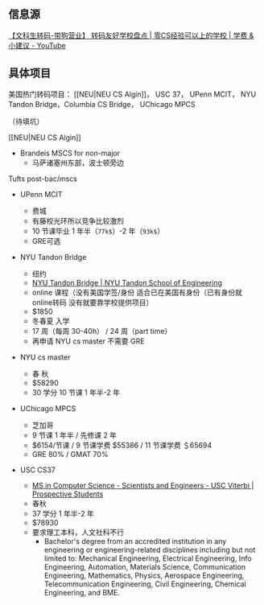 ## 信息源

[【文科生转码-带狗营业】 转码友好学校盘点 | 零CS经验可以上的学校 | 学费 & 小建议 - YouTube](https://www.youtube.com/watch?v=XVZIyP1B2x4&t=172s)



## 具体项目

美国热门转码项目： [[NEU|NEU CS Algin]]， USC 37， UPenn MCIT， NYU Tandon Bridge，Columbia CS Bridge， UChicago MPCS

（待填坑）

[[NEU|NEU CS Algin]]

- Brandeis MSCS for non-major
	- 马萨诸塞州东部，波士顿旁边
	<!--- [🔗](https://womenoverseas.com/t/topic/13936/44)如果有需要帮忙看文书的，我也可以有偿帮改哈，价格优惠--> 


Tufts post-bac/mscs
 
- UPenn MCIT
	- 费城
	- 有藤校光环所以竞争比较激烈
	- 10 节课毕业 1 年半（`77k$`）-2 年（`93k$`）	
	- GRE可选

- NYU Tandon Bridge
	- 纽约
	- [NYU Tandon Bridge | NYU Tandon School of Engineering](https://engineering.nyu.edu/academics/programs/nyu-tandon-bridge)
	- online 课程（没有美国学签/身份 适合已在美国有身份（已有身份就online转码 没有就要靠学校提供项目）
	- $1850
	- 冬春夏 入学
	- 17 周（每周 30-40h） / 24 周（part time）
	- 再申请 NYU cs master 不需要 GRE

- NYU cs master 
	- 春 秋
	- $58290
	- 30 学分 10 节课 1 年半-2 年

- UChicago MPCS
	- 芝加哥
	- 9 节课 1 年半 / 先修课 2 年
	- $6154/节课 / 9 节课学费 $55386 / 11 节课学费 ＄65694
	- GRE 80% / GMAT 70%


- USC CS37 
	- [MS in Computer Science - Scientists and Engineers - USC Viterbi | Prospective Students](https://viterbigradadmission.usc.edu/programs/masters/msprograms/computer-science/ms-cs-scientists-engineers/)
	- 春秋
	- 37 学分 1 年半-2 年
	- $78930
	- 要求理工本科，人文社科不行
		- Bachelor's degree from an accredited institution in any engineering or engineering-related disciplines including but not limited to: Mechanical Engineering, Electrical Engineering, Info Engineering, Automation, Materials Science, Communication Engineering, Mathematics, Physics, Aerospace Engineering, Telecommunication Engineering, Civil Engineering, Chemical Engineering, and BME.